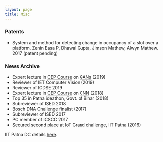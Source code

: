 ```yaml
---
layout: page
title: Misc
---
```


### Patents

* System and method for detecting change in occupancy of a slot over a platform. Zenin Easa P, Dhawal Gupta, Jimson Mathew, Alwyn Mathew. 2017 (patent pending)


### News Archive

* Expert lecture in [CEP Course](http://www.iitp.ac.in/cep/course.html) on [GANs](https://alwynm.github.io/teaching) (2019)
* Reviewer of IET Computer Vision (2019)
* Reviewer of ICDSE 2019
* Expert lecture in [CEP Course](http://www.iitp.ac.in/cep/course.html) on [CNN](https://alwynm.github.io/teaching) (2018)
* Top 35 in Patna ideathon, Govt. of Bihar (2018)
* Subreviewer of ISED 2018
* Bosch DNA Challenge finalist (2017)
* Subreviewer of ISED 2017
* PC member of ICSCC 2017
* Secured second place at IoT Grand challenge, IIT Patna (2016)

IIT Patna DC details [here](misc/dcpp).